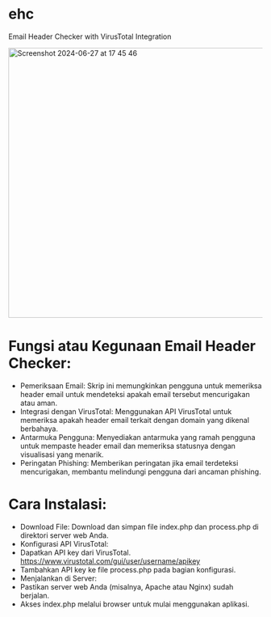 # ehc
Email Header Checker with VirusTotal Integration

<img width="534" alt="Screenshot 2024-06-27 at 17 45 46" src="https://github.com/it-t4mpan/ehc/assets/168879273/a6d5781a-c22e-4717-ba4b-07d0faa2f01b">

# Fungsi atau Kegunaan Email Header Checker:

- Pemeriksaan Email: Skrip ini memungkinkan pengguna untuk memeriksa header email untuk mendeteksi apakah email tersebut mencurigakan atau aman.
- Integrasi dengan VirusTotal: Menggunakan API VirusTotal untuk memeriksa apakah header email terkait dengan domain yang dikenal berbahaya.
- Antarmuka Pengguna: Menyediakan antarmuka yang ramah pengguna untuk mempaste header email dan memeriksa statusnya dengan visualisasi yang menarik.
- Peringatan Phishing: Memberikan peringatan jika email terdeteksi mencurigakan, membantu melindungi pengguna dari ancaman phishing.

# Cara Instalasi:

- Download File: Download dan simpan file index.php dan process.php di direktori server web Anda.
- Konfigurasi API VirusTotal:
- Dapatkan API key dari VirusTotal. https://www.virustotal.com/gui/user/username/apikey
- Tambahkan API key ke file process.php pada bagian konfigurasi.
- Menjalankan di Server:
- Pastikan server web Anda (misalnya, Apache atau Nginx) sudah berjalan.
- Akses index.php melalui browser untuk mulai menggunakan aplikasi.
